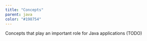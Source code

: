 ```yaml
---
title: "Concepts"
parent: java
color: "#198754"
---
```


Concepts that play an important role for Java applications (TODO)
